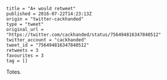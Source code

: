 ```
title = "A+ would retweet"
published = 2016-07-22T14:23:13Z
origin = "twitter-cackhanded"
type = "tweet"
original_url = "https://twitter.com/cackhanded/status/756494816347840512"
twitter_account = "cackhanded"
tweet_id = "756494816347840512"
retweets = 3
favourites = 3
tag = []
```

Totes.

<p class='image'><img src='https://mnf.m17s.net/2016/07/22/Cn-cA_CWIAAACnh.jpg' alt=''></p>

